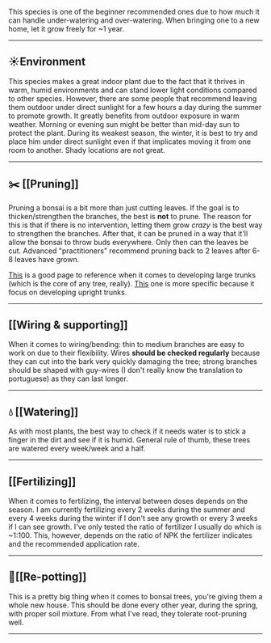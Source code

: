 This species is one of the beginner recommended ones due to how much it can handle under-watering and over-watering.
When bringing one to a new home, let it grow freely for ~1 year.
- - - 
## ☀️Environment 
This species makes a great indoor plant due to the fact that it thrives in warm, humid environments and can stand lower light conditions compared to other species.
However, there are some people that recommend leaving them outdoor under direct sunlight for a few hours a day during the summer to promote growth. It greatly benefits from outdoor exposure in warm weather. 
Morning or evening sun might be better than mid-day sun to protect the plant.
During its weakest season, the winter, it is best to try and place him under direct sunlight even if that implicates moving it from one room to another.
Shady locations are not great.
- - - 
## ✂️ [[Pruning]]
Pruning a bonsai is a bit more than just cutting leaves.
If the goal is to thicken/strengthen the branches, the best is **not** to prune.
The reason for this is that if there is no intervention, letting them grow *crazy* is the best way to strengthen the branches. After that, it can be pruned in a way that it'll allow the bonsai to throw buds everywhere. Only then can the leaves be cut. Advanced "practitioners" recommend pruning back to 2 leaves after 6-8 leaves have grown. 

[This](https://www.evergreengardenworks.com/trunks.htm) is a good page to reference when it comes to developing large trunks (which is the core of any tree, really).
[This](https://bonsai4me.com/developing-informal-upright-trunks-for-deciduous-bonsai/)  one is more specific because it focus on developing upright trunks.
- - -
## [[Wiring & supporting]]
When it comes to wiring/bending: thin to medium branches are easy to work on due to their flexibility. Wires **should be checked regularly** because they can cut into the bark very quickly damaging the tree; strong branches should be shaped with guy-wires (I don't really know the translation to portuguese) as they can last longer.
- - - 
## 💧 [[Watering]]
As with most plants, the best way to check if it needs water is to stick a finger in the dirt and see if it is humid.
General rule of thumb, these trees are watered every week/week and a half.
- - -
## [[Fertilizing]]
When it comes to fertilizing, the interval between doses depends on the season. I am currently fertilizing every 2 weeks during the summer and every 4 weeks during the winter if I don't see any growth or every 3 weeks if I can see growth.
I've only tested the ratio of fertilizer I usually do which is ~1:100.
This, however, depends on the ratio of NPK the fertilizer indicates and the recommended application rate.
- - - 
## 🌱[[Re-potting]]
This is a pretty big thing when it comes to bonsai trees, you're giving them a whole new house.
This should be done every other year, during the spring, with proper soil mixture. From what I've read, they tolerate root-pruning well.
- - - 